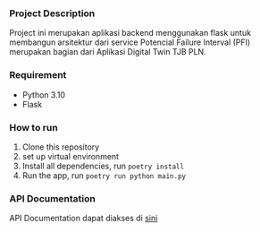 ### Project Description

Project ini merupakan aplikasi backend menggunakan flask untuk membangun arsitektur dari service Potencial Failure Interval (PFI) merupakan bagian dari Aplikasi Digital Twin TJB PLN.

### Requirement

- Python 3.10
- Flask

### How to run

1. Clone this repository
2. set up virtual environment
3. Install all dependencies, run `poetry install`
4. Run the app, run `poetry run python main.py`

### API Documentation

API Documentation dapat diakses di [sini](https://documenter.getpostman.com/view/16968291/Tz5tZ8Qv)

